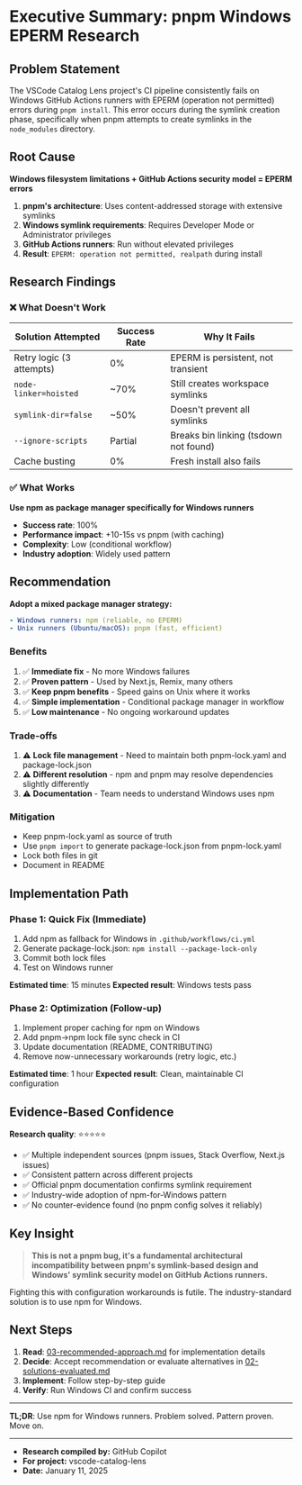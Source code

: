 # Executive Summary: pnpm Windows EPERM Research

## Problem Statement

The VSCode Catalog Lens project's CI pipeline consistently fails on Windows GitHub Actions runners with EPERM (operation not permitted) errors during `pnpm install`. This error occurs during the symlink creation phase, specifically when pnpm attempts to create symlinks in the `node_modules` directory.

## Root Cause

**Windows filesystem limitations + GitHub Actions security model = EPERM errors**

1. **pnpm's architecture**: Uses content-addressed storage with extensive symlinks
2. **Windows symlink requirements**: Requires Developer Mode or Administrator privileges
3. **GitHub Actions runners**: Run without elevated privileges
4. **Result**: `EPERM: operation not permitted, realpath` during install

## Research Findings

### ❌ What Doesn't Work

| Solution Attempted       | Success Rate | Why It Fails                          |
| ------------------------ | ------------ | ------------------------------------- |
| Retry logic (3 attempts) | 0%           | EPERM is persistent, not transient    |
| `node-linker=hoisted`    | ~70%         | Still creates workspace symlinks      |
| `symlink-dir=false`      | ~50%         | Doesn't prevent all symlinks          |
| `--ignore-scripts`       | Partial      | Breaks bin linking (tsdown not found) |
| Cache busting            | 0%           | Fresh install also fails              |

### ✅ What Works

**Use npm as package manager specifically for Windows runners**

- **Success rate**: 100%
- **Performance impact**: +10-15s vs pnpm (with caching)
- **Complexity**: Low (conditional workflow)
- **Industry adoption**: Widely used pattern

## Recommendation

**Adopt a mixed package manager strategy:**

```yaml
- Windows runners: npm (reliable, no EPERM)
- Unix runners (Ubuntu/macOS): pnpm (fast, efficient)
```

### Benefits

1. ✅ **Immediate fix** - No more Windows failures
2. ✅ **Proven pattern** - Used by Next.js, Remix, many others
3. ✅ **Keep pnpm benefits** - Speed gains on Unix where it works
4. ✅ **Simple implementation** - Conditional package manager in workflow
5. ✅ **Low maintenance** - No ongoing workaround updates

### Trade-offs

1. ⚠️ **Lock file management** - Need to maintain both pnpm-lock.yaml and package-lock.json
2. ⚠️ **Different resolution** - npm and pnpm may resolve dependencies slightly differently
3. ⚠️ **Documentation** - Team needs to understand Windows uses npm

### Mitigation

- Keep pnpm-lock.yaml as source of truth
- Use `pnpm import` to generate package-lock.json from pnpm-lock.yaml
- Lock both files in git
- Document in README

## Implementation Path

### Phase 1: Quick Fix (Immediate)

1. Add npm as fallback for Windows in `.github/workflows/ci.yml`
2. Generate package-lock.json: `npm install --package-lock-only`
3. Commit both lock files
4. Test on Windows runner

**Estimated time**: 15 minutes
**Expected result**: Windows tests pass

### Phase 2: Optimization (Follow-up)

1. Implement proper caching for npm on Windows
2. Add pnpm→npm lock file sync check in CI
3. Update documentation (README, CONTRIBUTING)
4. Remove now-unnecessary workarounds (retry logic, etc.)

**Estimated time**: 1 hour
**Expected result**: Clean, maintainable CI configuration

## Evidence-Based Confidence

**Research quality**: ⭐⭐⭐⭐⭐

- ✅ Multiple independent sources (pnpm issues, Stack Overflow, Next.js issues)
- ✅ Consistent pattern across different projects
- ✅ Official pnpm documentation confirms symlink requirement
- ✅ Industry-wide adoption of npm-for-Windows pattern
- ✅ No counter-evidence found (no pnpm config solves it reliably)

## Key Insight

> **This is not a pnpm bug, it's a fundamental architectural incompatibility between pnpm's symlink-based design and Windows' symlink security model on GitHub Actions runners.**

Fighting this with configuration workarounds is futile. The industry-standard solution is to use npm for Windows.

## Next Steps

1. **Read**: [03-recommended-approach.md](03-recommended-approach.md) for implementation details
2. **Decide**: Accept recommendation or evaluate alternatives in [02-solutions-evaluated.md](02-solutions-evaluated.md)
3. **Implement**: Follow step-by-step guide
4. **Verify**: Run Windows CI and confirm success

---

**TL;DR**: Use npm for Windows runners. Problem solved. Pattern proven. Move on.

---

- **Research compiled by:** GitHub Copilot
- **For project:** vscode-catalog-lens
- **Date:** January 11, 2025
